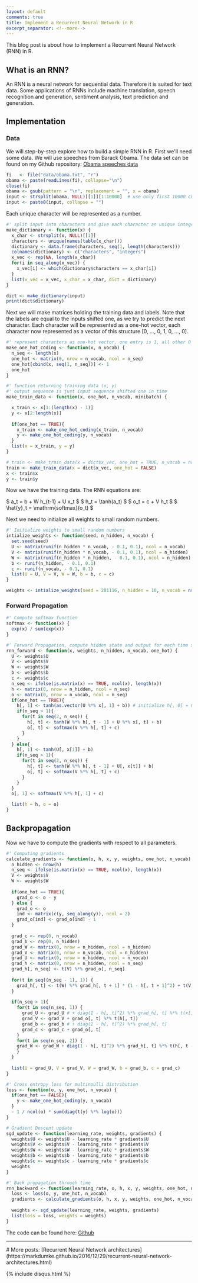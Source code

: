 ```yaml
---
layout: default
comments: true
title: Implement a Recurrent Neural Network in R
excerpt_separator: <!--more-->
---
```


<script type="text/x-mathjax-config">
  MathJax.Hub.Config({tex2jax: {inlineMath: [['$','$'], ['\\(','\\)']]}});
</script>
<script type="text/javascript" async
  src="https://cdn.mathjax.org/mathjax/latest/MathJax.js?config=TeX-AMS_CHTML">
</script>

This blog post is about how to implement a Recurrent Neural Network (RNN) in R.

## What is an RNN?
An RNN is a neural network for sequential data. Therefore it is suited for text data. 
Some applications of RNNs include machine translation, speech recognition and generation,
sentiment analysis, text prediction and generation.

<!--more-->

## Implementation

### Data
We will step-by-step explore how to build a simple RNN in R.
First we'll need some data. We will use speeches from Barack Obama. The data set can be found on my Github repository:
[Obama speeches data](https://github.com/markdumke/Deep-Learning-Seminar/blob/master/data/obama.txt)

```r
fi   <- file("data/obama.txt", "r")
obama <- paste(readLines(fi), collapse="\n")
close(fi)
obama <- gsub(pattern = "\n", replacement = "", x = obama)
input <- strsplit(obama, NULL)[[1]][1:10000]  # use only first 10000 characters
input <- paste0(input, collapse = "")
```

Each unique character will be represented as a number.

```r
#' split input into characters and give each character an unique integer id
make_dictionary <- function(x) {
  x_char <- strsplit(x, NULL)[[1]]
  characters <- unique(names(table(x_char)))
  dictionary <- data.frame(characters, seq(1, length(characters)))
  colnames(dictionary) <- c("characters", "integers")
  x_vec <- rep(NA, length(x_char))
  for(i in seq_along(x_vec)) {
    x_vec[i] <- which(dictionary$characters == x_char[i])
  }
  list(x_vec = x_vec, x_char = x_char, dict = dictionary)
}

dict <- make_dictionary(input)
print(dict$dictionary)
```

Next we will make matrices holding the training data and labels. Note that the labels are equal to the inputs shifted one, as we try to predict the next character. Each character will be represented as a one-hot vector, each character now represented as a vector of this structure [0, ..., 0, 1, 0, ..., 0].

```r
#' represent characters as one-hot vector, one entry is 1, all other 0
make_one_hot_coding <- function(x, n_vocab) {
  n_seq <- length(x)
  one_hot <- matrix(0, nrow = n_vocab, ncol = n_seq)
  one_hot[cbind(x, seq(1, n_seq))] <- 1
  one_hot
}

#' function returning training data (x, y)
#' output sequence is just input sequence shifted one in time
make_train_data <- function(x, one_hot, n_vocab, minibatch) {

  x_train <- x[1:(length(x) - 1)]
  y <- x[2:length(x)] 
  
  if(one_hot == TRUE){
    x_train <- make_one_hot_coding(x_train, n_vocab)
    y <- make_one_hot_coding(y, n_vocab)
  }
  list(x = x_train, y = y)
}

# train <- make_train_data(x = dict$x_vec, one_hot = TRUE, n_vocab = nrow(dict$dict))
train <- make_train_data(x = dict$x_vec, one_hot = FALSE)
x <- train$x
y <- train$y
```
Now we have the training data. The RNN equations are:

$ a_t = b + W  h_{t-1}  + U x_t $
$ h_t  = \tanh(a_t) $
$ o_t  = c + V  h_t $
$ \hat{y}_t = \mathrm{softmax}(o_t) $

Next we need to initialize all weights to small random numbers.

```r
#' Initialize weights to small random numbers
intialize_weights <- function(seed, n_hidden, n_vocab) {
  set.seed(seed)
  U <- matrix(runif(n_hidden * n_vocab, - 0.1, 0.1), ncol = n_vocab)
  V <- matrix(runif(n_hidden * n_vocab, - 0.1, 0.1), ncol = n_hidden)
  W <- matrix(runif(n_hidden * n_hidden, - 0.1, 0.1), ncol = n_hidden)
  b <- runif(n_hidden, - 0.1, 0.1)
  c <- runif(n_vocab, - 0.1, 0.1)
  list(U = U, V = V, W = W, b = b, c = c)
}

weights <- intialize_weights(seed = 281116, n_hidden = 10, n_vocab = nrow(dict$dict))
```


### Forward Propagation


```r
#' Compute softmax function
softmax <- function(x) {
  exp(x) / sum(exp(x))
}

#' Forward Propagation, compute hidden state and output for each time step
rnn_forward <- function(x, weights, n_hidden, n_vocab, one_hot) {
  U <- weights$U
  V <- weights$V
  W <- weights$W
  b <- weights$b
  c <- weights$c
  n_seq <- ifelse(is.matrix(x) == TRUE, ncol(x), length(x))
  h <- matrix(0, nrow = n_hidden, ncol = n_seq) 
  o <- matrix(0, nrow = n_vocab, ncol = n_seq)
  if(one_hot == TRUE){
    h[, 1] <- tanh(as.vector(U %*% x[, 1] + b)) # initialize h[, 0] = 0
    if(n_seq > 1){
      for(t in seq(2, n_seq)) {
        h[, t] <- tanh(W %*% h[, t - 1] + U %*% x[, t] + b)
        o[, t] <- softmax(V %*% h[, t] + c)
      }
    }
  } else{
    h[, 1] <- tanh(U[, x[1]] + b)
    if(n_seq > 1){
      for(t in seq(2, n_seq)) {
        h[, t] <- tanh(W %*% h[, t - 1] + U[, x[t]] + b)
        o[, t] <- softmax(V %*% h[, t] + c)
      }
    }
  }
  o[, 1] <- softmax(V %*% h[, 1] + c)

  list(h = h, o = o)
}
```
## Backpropagation
Now we have to compute the gradients with respect to all parameters.

```r
#' Computing gradients
calculate_gradients <- function(o, h, x, y, weights, one_hot, n_vocab) {
  n_hidden <- nrow(h)
  n_seq <- ifelse(is.matrix(x) == TRUE, ncol(x), length(x))
  V <- weights$V
  W <- weights$W
  
  if(one_hot == TRUE){
    grad_o <- o - y
  } else {
    grad_o <- o
    ind <- matrix(c(y, seq_along(y)), ncol = 2)
    grad_o[ind] <- grad_o[ind] - 1
  }
  
  grad_c <- rep(0, n_vocab)
  grad_b <- rep(0, n_hidden)
  grad_W <- matrix(0, nrow = n_hidden, ncol = n_hidden)
  grad_V <- matrix(0, nrow = n_vocab, ncol = n_hidden)
  grad_U <- matrix(0, nrow = n_hidden, ncol = n_vocab)
  grad_h <- matrix(0, nrow = n_hidden, ncol = n_seq)
  grad_h[, n_seq] <- t(V) %*% grad_o[, n_seq]
    
  for(t in seq((n_seq - 1), 1)) {
    grad_h[, t] <- t(W) %*% grad_h[, t + 1] * (1 - h[, t + 1]^2) + t(V) %*% grad_o[, t]
  }
  
  if(n_seq > 1){
    for(t in seq(n_seq, 1)) {
      grad_U <- grad_U # + diag(1 - h[, t]^2) %*% grad_h[, t] %*% t(x[, t])
      grad_V <- grad_V + grad_o[, t] %*% t(h[, t])
      grad_b <- grad_b # + diag(1 - h[, t]^2) %*% grad_h[, t]
      grad_c <- grad_c + grad_o[, t]
    }  
    for(t in seq(n_seq, 2)) {
    grad_W <- grad_W + diag(1 - h[, t]^2) %*% grad_h[, t] %*% t(h[, t - 1]) # false?, loss not decreasing
    }
  }
  
  list(U = grad_U, V = grad_V, W = grad_W, b = grad_b, c = grad_c)
}

#' Cross entropy loss for multinoulli distribution
loss <- function(o, y, one_hot, n_vocab) {
  if(one_hot == FALSE){
    y <- make_one_hot_coding(y, n_vocab)
  }
  - 1 / ncol(o) * sum(diag(t(y) %*% log(o)))
}

# Gradient Descent update
sgd_update <- function(learning_rate, weights, gradients) {
  weights$U <- weights$U - learning_rate * gradients$U
  weights$V <- weights$V - learning_rate * gradients$V
  weights$W <- weights$W - learning_rate * gradients$W
  weights$b <- weights$b - learning_rate * gradients$b
  weights$c <- weights$c - learning_rate * gradients$c
  weights
}

#' Back propagation through time
rnn_backward <- function(learning_rate, o, h, x, y, weights, one_hot, n_vocab) {
  loss <- loss(o, y, one_hot, n_vocab)
  gradients <- calculate_gradients(o, h, x, y, weights, one_hot, n_vocab)
  
  weights <- sgd_update(learning_rate, weights, gradients)
  list(loss = loss, weights = weights)
}
```
The code can be found here: [Github](https://github.com/markdumke/Deep-Learning-Seminar)

<hr>
# More posts:
[Recurrent Neural Network architectures](https://markdumke.github.io/2016/12/29/recurrent-neural-network-architectures.html)

{% include disqus.html %}
